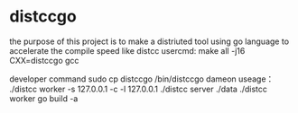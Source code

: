 # distccgo
the purpose of this project is to make a distriuted tool using go language to accelerate the compile speed like distcc
usercmd:
make all -j16 CXX=distccgo gcc

developer command
sudo cp distccgo /bin/distccgo
dameon useage：
./distcc worker -s 127.0.0.1 -c -l 127.0.0.1
./distcc server ./data
./distcc worker 
 go build -a

